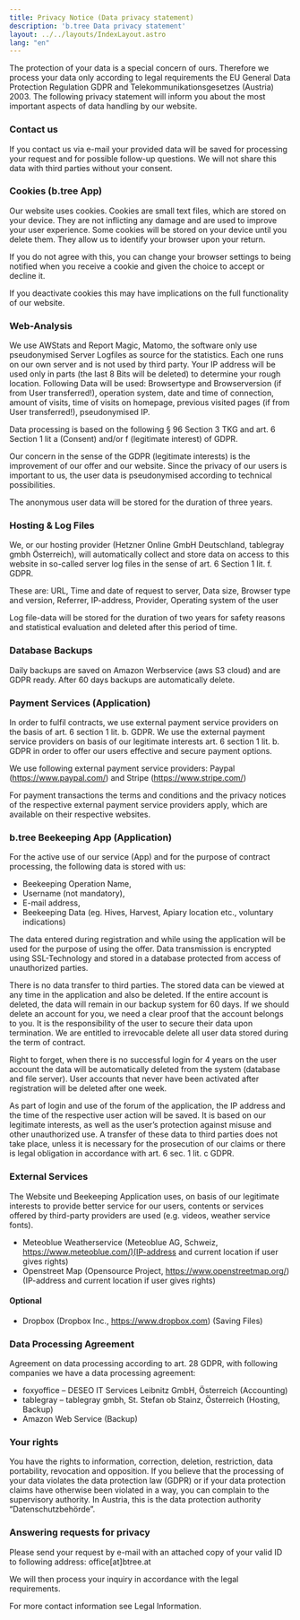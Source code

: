 ```yaml
---
title: Privacy Notice (Data privacy statement)
description: 'b.tree Data privacy statement'
layout: ../../layouts/IndexLayout.astro
lang: "en"
---
```


The protection of your data is a special concern of ours. Therefore we process your data only according to legal requirements the EU General Data Protection Regulation GDPR and Telekommunikationsgesetzes (Austria) 2003. The following privacy statement will inform you about the most important aspects of data handling by our website.

### Contact us

If you contact us via e-mail your provided data will be saved for processing your request and for possible follow-up questions. We will not share this data with third parties without your consent.

### Cookies (b.tree App)

Our website uses cookies. Cookies are small text files, which are stored on your device. They are not inflicting any damage and are used to improve your user experience. Some cookies will be stored on your device until you delete them. They allow us to identify your browser upon your return.

If you do not agree with this, you can change your browser settings to being notified when you receive a cookie and given the choice to accept or decline it.

If you deactivate cookies this may have implications on the full functionality of our website.

### Web-Analysis

We use AWStats and Report Magic, Matomo, the software only use pseudonymised Server Logfiles as source for the statistics. Each one runs on our own server and is not used by third party.
Your IP address will be used only in parts (the last 8 Bits will be deleted) to determine your rough location.
Following Data will be used: Browsertype and Browserversion (if from User transferred!), operation system, date and time of connection, amount of visits, time of visits on homepage, previous visited pages (if from User transferred!), pseudonymised IP.

Data processing is based on the following § 96 Section 3 TKG and art. 6 Section 1 lit a (Consent) and/or f (legitimate interest) of GDPR.

Our concern in the sense of the GDPR (legitimate interests) is the improvement of our offer and our website. Since the privacy of our users is important to us, the user data is pseudonymised according to technical possibilities.

The anonymous user data will be stored for the duration of three years.

### Hosting & Log Files

We, or our hosting provider (Hetzner Online GmbH Deutschland, tablegray gmbh Österreich), will automatically collect and store data on access to this website in so-called server log files in the sense of art. 6 Section 1 lit. f. GDPR.

These are: URL, Time and date of request to server, Data size, Browser type and version, Referrer, IP-address, Provider, Operating system of the user

Log file-data will be stored for the duration of two years for safety reasons and statistical evaluation and deleted after this period of time.

### Database Backups

Daily backups are saved on Amazon Werbservice (aws S3 cloud) and are GDPR ready. After 60 days backups are automatically delete.

### Payment Services (Application)

In order to fulfil contracts, we use external payment service providers on the basis of art. 6 section 1 lit. b. GDPR. We use the external payment service providers on basis of our legitimate interests art. 6 section 1 lit. b. GDPR in order to offer our users effective and secure payment options.

We use following external payment service providers: Paypal (<https://www.paypal.com/>) and Stripe (<https://www.stripe.com/>)

For payment transactions the terms and conditions and the privacy notices of the respective external payment service providers apply, which are available on their respective websites.

### b.tree Beekeeping App (Application)

For the active use of our service (App) and for the purpose of contract processing, the following data is stored with us:

- Beekeeping Operation Name,
- Username (not mandatory),
- E-mail address,
- Beekeeping Data (eg. Hives, Harvest, Apiary location etc., voluntary indications)

The data entered during registration and while using the application will be used for the purpose of using the offer. Data transmission is encrypted using SSL-Technology and stored in a database protected from access of unauthorized parties.

There is no data transfer to third parties. The stored data can be viewed at any time in the application and also be deleted. If the entire account is deleted, the data will remain in our backup system for 60 days. If we should delete an account for you, we need a clear proof that the account belongs to you. It is the responsibility of the user to secure their data upon termination. We are entitled to irrevocable delete all user data stored during the term of contract.

Right to forget, when there is no successful login for 4 years on the user account the data will be automatically deleted from the system (database and file server). User accounts that never have been activated after registration will be deleted after one week.

As part of login and use of the forum of the application, the IP address and the time of the respective user action will be saved. It is based on our legitimate interests, as well as the user’s protection against misuse and other unauthorized use. A transfer of these data to third parties does not take place, unless it is necessary for the prosecution of our claims or there is legal obligation in accordance with art. 6 sec. 1 lit. c GDPR.

### External Services

The Website und Beekeeping Application uses, on basis of our legitimate interests to provide better service for our users, contents or services offered by third-party providers are used (e.g. videos, weather service fonts).

- Meteoblue Weatherservice (Meteoblue AG, Schweiz, <https://www.meteoblue.com/)(IP-address> and current location if user gives rights)
- Openstreet Map (Opensource Project, <https://www.openstreetmap.org/>) (IP-address and current location if user gives rights)

#### Optional

- Dropbox (Dropbox Inc., <https://www.dropbox.com>) (Saving Files)

### Data Processing Agreement

Agreement on data processing according to art. 28 GDPR, with following companies we have a data processing agreement:

- foxyoffice – DESEO IT Services Leibnitz GmbH, Österreich (Accounting)
- tablegray – tablegray gmbh, St. Stefan ob Stainz, Österreich (Hosting, Backup)
- Amazon Web Service (Backup)

### Your rights

You have the rights to information, correction, deletion, restriction, data portability, revocation and opposition. If you believe that the processing of your data violates the data protection law (GDPR) or if your data protection claims have otherwise been violated in a way, you can complain to the supervisory authority. In Austria, this is the data protection authority “Datenschutzbehörde”.

### Answering requests for privacy

Please send your request by e-mail with an attached copy of your valid ID to following address: office[at]btree.at

We will then process your inquiry in accordance with the legal requirements.

For more contact information see Legal Information.
